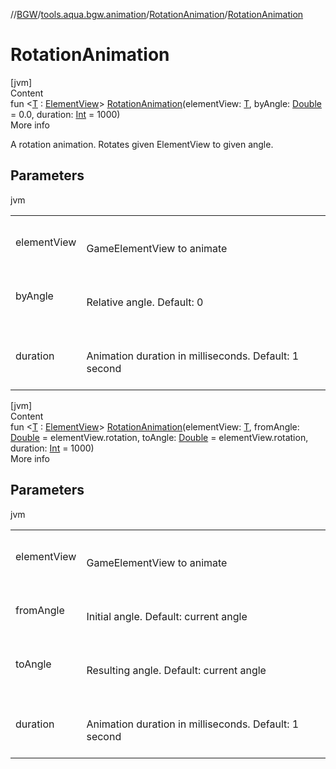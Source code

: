 //[BGW](../../../index.md)/[tools.aqua.bgw.animation](../index.md)/[RotationAnimation](index.md)/[RotationAnimation](-rotation-animation.md)



# RotationAnimation  
[jvm]  
Content  
fun <[T](index.md) : [ElementView](../../tools.aqua.bgw.elements/-element-view/index.md)> [RotationAnimation](-rotation-animation.md)(elementView: [T](index.md), byAngle: [Double](https://kotlinlang.org/api/latest/jvm/stdlib/kotlin/-double/index.html) = 0.0, duration: [Int](https://kotlinlang.org/api/latest/jvm/stdlib/kotlin/-int/index.html) = 1000)  
More info  


A rotation animation. Rotates given ElementView to given angle.



## Parameters  
  
jvm  
  
| | |
|---|---|
| <a name="tools.aqua.bgw.animation/RotationAnimation/RotationAnimation/#TypeParam(bounds=[tools.aqua.bgw.elements.ElementView])#kotlin.Double#kotlin.Int/PointingToDeclaration/"></a>elementView| <a name="tools.aqua.bgw.animation/RotationAnimation/RotationAnimation/#TypeParam(bounds=[tools.aqua.bgw.elements.ElementView])#kotlin.Double#kotlin.Int/PointingToDeclaration/"></a><br><br>GameElementView to animate<br><br>|
| <a name="tools.aqua.bgw.animation/RotationAnimation/RotationAnimation/#TypeParam(bounds=[tools.aqua.bgw.elements.ElementView])#kotlin.Double#kotlin.Int/PointingToDeclaration/"></a>byAngle| <a name="tools.aqua.bgw.animation/RotationAnimation/RotationAnimation/#TypeParam(bounds=[tools.aqua.bgw.elements.ElementView])#kotlin.Double#kotlin.Int/PointingToDeclaration/"></a><br><br>Relative angle. Default: 0<br><br>|
| <a name="tools.aqua.bgw.animation/RotationAnimation/RotationAnimation/#TypeParam(bounds=[tools.aqua.bgw.elements.ElementView])#kotlin.Double#kotlin.Int/PointingToDeclaration/"></a>duration| <a name="tools.aqua.bgw.animation/RotationAnimation/RotationAnimation/#TypeParam(bounds=[tools.aqua.bgw.elements.ElementView])#kotlin.Double#kotlin.Int/PointingToDeclaration/"></a><br><br>Animation duration in milliseconds. Default: 1 second<br><br>|
  
  


[jvm]  
Content  
fun <[T](index.md) : [ElementView](../../tools.aqua.bgw.elements/-element-view/index.md)> [RotationAnimation](-rotation-animation.md)(elementView: [T](index.md), fromAngle: [Double](https://kotlinlang.org/api/latest/jvm/stdlib/kotlin/-double/index.html) = elementView.rotation, toAngle: [Double](https://kotlinlang.org/api/latest/jvm/stdlib/kotlin/-double/index.html) = elementView.rotation, duration: [Int](https://kotlinlang.org/api/latest/jvm/stdlib/kotlin/-int/index.html) = 1000)  
More info  


## Parameters  
  
jvm  
  
| | |
|---|---|
| <a name="tools.aqua.bgw.animation/RotationAnimation/RotationAnimation/#TypeParam(bounds=[tools.aqua.bgw.elements.ElementView])#kotlin.Double#kotlin.Double#kotlin.Int/PointingToDeclaration/"></a>elementView| <a name="tools.aqua.bgw.animation/RotationAnimation/RotationAnimation/#TypeParam(bounds=[tools.aqua.bgw.elements.ElementView])#kotlin.Double#kotlin.Double#kotlin.Int/PointingToDeclaration/"></a><br><br>GameElementView to animate<br><br>|
| <a name="tools.aqua.bgw.animation/RotationAnimation/RotationAnimation/#TypeParam(bounds=[tools.aqua.bgw.elements.ElementView])#kotlin.Double#kotlin.Double#kotlin.Int/PointingToDeclaration/"></a>fromAngle| <a name="tools.aqua.bgw.animation/RotationAnimation/RotationAnimation/#TypeParam(bounds=[tools.aqua.bgw.elements.ElementView])#kotlin.Double#kotlin.Double#kotlin.Int/PointingToDeclaration/"></a><br><br>Initial angle. Default: current angle<br><br>|
| <a name="tools.aqua.bgw.animation/RotationAnimation/RotationAnimation/#TypeParam(bounds=[tools.aqua.bgw.elements.ElementView])#kotlin.Double#kotlin.Double#kotlin.Int/PointingToDeclaration/"></a>toAngle| <a name="tools.aqua.bgw.animation/RotationAnimation/RotationAnimation/#TypeParam(bounds=[tools.aqua.bgw.elements.ElementView])#kotlin.Double#kotlin.Double#kotlin.Int/PointingToDeclaration/"></a><br><br>Resulting angle. Default: current angle<br><br>|
| <a name="tools.aqua.bgw.animation/RotationAnimation/RotationAnimation/#TypeParam(bounds=[tools.aqua.bgw.elements.ElementView])#kotlin.Double#kotlin.Double#kotlin.Int/PointingToDeclaration/"></a>duration| <a name="tools.aqua.bgw.animation/RotationAnimation/RotationAnimation/#TypeParam(bounds=[tools.aqua.bgw.elements.ElementView])#kotlin.Double#kotlin.Double#kotlin.Int/PointingToDeclaration/"></a><br><br>Animation duration in milliseconds. Default: 1 second<br><br>|
  
  



